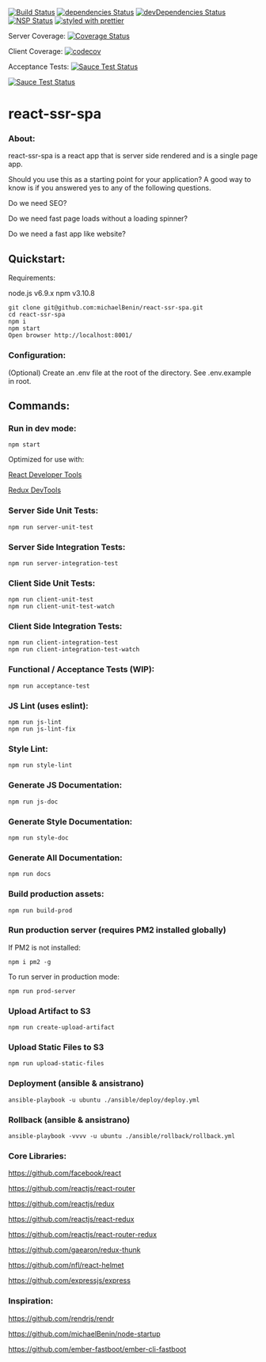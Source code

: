 [![Build Status](https://travis-ci.org/michaelBenin/react-ssr-spa.svg?branch=master)](https://travis-ci.org/michaelBenin/react-ssr-spa) [![dependencies Status](https://david-dm.org/michaelBenin/react-ssr-spa/status.svg)](https://david-dm.org/michaelBenin/react-ssr-spa) [![devDependencies Status](https://david-dm.org/michaelBenin/react-ssr-spa/dev-status.svg)](https://david-dm.org/michaelBenin/react-ssr-spa?type=dev) [![NSP Status](https://nodesecurity.io/orgs/react-ssr-spa/projects/517c11e2-34a4-425f-bf5e-3b074e49ab7f/badge)](https://nodesecurity.io/orgs/react-ssr-spa/projects/517c11e2-34a4-425f-bf5e-3b074e49ab7f)
[![styled with prettier](https://img.shields.io/badge/styled_with-prettier-ff69b4.svg)](https://github.com/prettier/prettier)

Server Coverage: [![Coverage Status](https://coveralls.io/repos/github/michaelBenin/react-ssr-spa/badge.svg?branch=master)](https://coveralls.io/github/michaelBenin/react-ssr-spa?branch=master)

Client Coverage: [![codecov](https://codecov.io/gh/michaelBenin/react-ssr-spa/branch/master/graph/badge.svg)](https://codecov.io/gh/michaelBenin/react-ssr-spa)

Acceptance Tests: [![Sauce Test Status](https://saucelabs.com/buildstatus/YOUR_SAUCE_USERNAME)](https://saucelabs.com/u/YOUR_SAUCE_USERNAME)

[![Sauce Test Status](https://saucelabs.com/browser-matrix/YOUR_SAUCE_USERNAME.svg)](https://saucelabs.com/u/YOUR_SAUCE_USERNAME)


# react-ssr-spa

### About:

react-ssr-spa is a react app that is server side rendered and is a single page app.

Should you use this as a starting point for your application? A good way to know is if you answered yes to any of the following questions.

 Do we need SEO?

 Do we need fast page loads without a loading spinner?

 Do we need a fast app like website?

## Quickstart:

Requirements:

node.js v6.9.x
npm v3.10.8

````
git clone git@github.com:michaelBenin/react-ssr-spa.git
cd react-ssr-spa
npm i
npm start
Open browser http://localhost:8001/
````

### Configuration:

(Optional) Create an .env file at the root of the directory. See .env.example in root.

## Commands:

### Run in dev mode:

    npm start

Optimized for use with:

[React Developer Tools](https://chrome.google.com/webstore/detail/react-developer-tools/fmkadmapgofadopljbjfkapdkoienihi)

[Redux DevTools](https://chrome.google.com/webstore/detail/redux-devtools/lmhkpmbekcpmknklioeibfkpmmfibljd)


### Server Side Unit Tests:

    npm run server-unit-test

### Server Side Integration Tests:

    npm run server-integration-test


### Client Side Unit Tests:

    npm run client-unit-test
    npm run client-unit-test-watch


### Client Side Integration Tests:

    npm run client-integration-test
    npm run client-integration-test-watch


### Functional / Acceptance Tests (WIP):

    npm run acceptance-test


### JS Lint (uses eslint):

    npm run js-lint
    npm run js-lint-fix


### Style Lint:

    npm run style-lint

### Generate JS Documentation:

    npm run js-doc

### Generate Style Documentation:

    npm run style-doc

### Generate All Documentation:

    npm run docs

### Build production assets:

    npm run build-prod

### Run production server (requires PM2 installed globally)

If PM2 is not installed:

    npm i pm2 -g

To run server in production mode:

    npm run prod-server

### Upload Artifact to S3

    npm run create-upload-artifact

### Upload Static Files to S3

    npm run upload-static-files

### Deployment (ansible & ansistrano)

    ansible-playbook -u ubuntu ./ansible/deploy/deploy.yml

### Rollback (ansible & ansistrano)

    ansible-playbook -vvvv -u ubuntu ./ansible/rollback/rollback.yml

### Core Libraries:

https://github.com/facebook/react

https://github.com/reactjs/react-router

https://github.com/reactjs/redux

https://github.com/reactjs/react-redux

https://github.com/reactjs/react-router-redux

https://github.com/gaearon/redux-thunk

https://github.com/nfl/react-helmet

https://github.com/expressjs/express

### Inspiration:

https://github.com/rendrjs/rendr

https://github.com/michaelBenin/node-startup

https://github.com/ember-fastboot/ember-cli-fastboot

